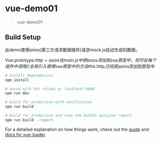 # vue-demo01

> vue-demo01

## Build Setup
此demo使用axios(第三方请求数据插件)请求mock.js自动生成的数据。

Vue.prototype.$http = axios  在main.js中把axios添加到vue原型中，则可在每个组件中调用
//全局引入使用vue原型中的方法this.$http,已经把axios添加到原型中

``` bash
# install dependencies
npm install

# serve with hot reload at localhost:8080
npm run dev

# build for production with minification
npm run build

# build for production and view the bundle analyzer report
npm run build --report
```

For a detailed explanation on how things work, check out the [guide](http://vuejs-templates.github.io/webpack/) and [docs for vue-loader](http://vuejs.github.io/vue-loader).
